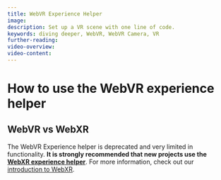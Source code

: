 ```yaml
---
title: WebVR Experience Helper
image:
description: Set up a VR scene with one line of code.
keywords: diving deeper, WebVR, WebVR Camera, VR
further-reading:
video-overview:
video-content:
---
```


# How to use the WebVR experience helper

## WebVR vs WebXR

The WebVR Experience helper is deprecated and very limited in functionality. **It is strongly recommended that new projects use the [WebXR experience helper](/features/featuresDeepDive/webXR/webXRExperienceHelpers)**. For more information, check out our [introduction to WebXR](/features/featuresDeepDive/webXR/introToWebXR).

